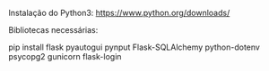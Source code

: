 Instalação do Python3: https://www.python.org/downloads/

Bibliotecas necessárias:

pip install flask pyautogui pynput Flask-SQLAlchemy python-dotenv psycopg2 gunicorn flask-login

